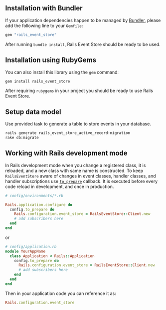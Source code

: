 ## Installation with Bundler

If your application dependencies happen to be managed by [Bundler](http://bundler.io/), please add the following line to your `Gemfile`:

```ruby
gem "rails_event_store"
```

After running `bundle install`, Rails Event Store should be ready to be used.

## Installation using RubyGems

You can also install this library using the `gem` command:

```bash
gem install rails_event_store
```

After requiring `rubygems` in your project you should be ready to use Rails Event Store.

## Setup data model

Use provided task to generate a table to store events in your database.

```bash
rails generate rails_event_store_active_record:migration
rake db:migrate
```

## Working with Rails development mode

In Rails development mode when you change a registered class, it is reloaded, and a new class with same name is constructed.
To keep `RailsEventStore` aware of changes in event classes, handler classes, and handler subscriptions use [`to_prepare`](http://api.rubyonrails.org/classes/Rails/Railtie/Configuration.html#method-i-to_prepare) callback.
It is executed before every code reload in development, and once in production.

```ruby
# config/environments/*.rb

Rails.application.configure do
  config.to_prepare do
    Rails.configuration.event_store = RailsEventStore::Client.new
    # add subscribers here
  end
end
```

or

```ruby
# config/application.rb
module YourAppName
  class Application < Rails::Application
    config.to_prepare do
      Rails.configuration.event_store = RailsEventStore::Client.new
      # add subscribers here
    end
  end
end
```

Then in your application code you can reference it as:

```ruby
Rails.configuration.event_store
```

